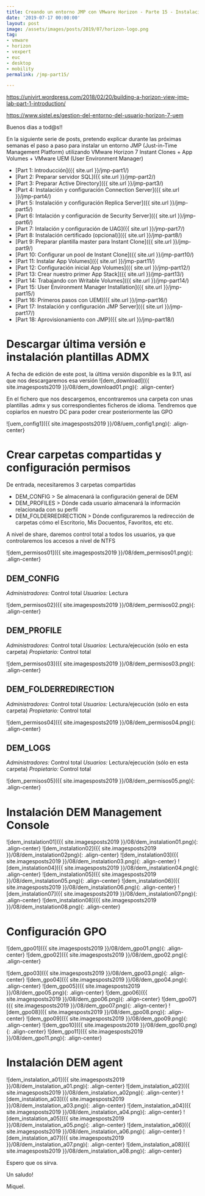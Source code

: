 ```yaml
---
title: Creando un entorno JMP con VMware Horizon - Parte 15 - Instalación Dynamic Environment Manager
date: '2019-07-17 00:00:00'
layout: post
image: /assets/images/posts/2019/07/horizon-logo.png
tag:
- vmware
- horizon
- vexpert
- euc
- desktop
- mobility
permalink: /jmp-part15/

---
```


https://univirt.wordpress.com/2018/02/20/building-a-horizon-view-jmp-lab-part-1-introduction/

https://www.sistel.es/gestion-del-entorno-del-usuario-horizon-7-uem

Buenos dias a tod@s!!

En la siguiente serie de posts, pretendo explicar durante las próximas semanas el paso a paso para instalar un entorno JMP (Just-in-Time Management Platform) utilizando VMware Horizon 7 Instant Clones + App Volumes + VMware UEM (User Environment Manager) 

- [Part 1: Introducción]({{ site.url }}/jmp-part1/)
- [Part 2: Preparar servidor SQL]({{ site.url }}/jmp-part2/)
- [Part 3: Preparar Active Directory]({{ site.url }}/jmp-part3/)
- [Part 4: Instalación y configuración Connection Server]({{ site.url }}/jmp-part4/)
- [Part 5: Instalación y configuración Replica Server]({{ site.url }}/jmp-part5/)
- [Part 6: Intalación y configuración de Security Server]({{ site.url }}/jmp-part6/)
- [Part 7: Intalación y configuración de UAG]({{ site.url }}/jmp-part7/)
- [Part 8: Instalación certificado (opcional)]({{ site.url }}/jmp-part8/)
- [Part 9: Preparar plantilla master para Instant Clone]({{ site.url }}/jmp-part9/)
- [Part 10: Configurar un pool de Instant Clone]({{ site.url }}/jmp-part10/)
- [Part 11: Instalar App Volumes]({{ site.url }}/jmp-part11/)
- [Part 12: Configuración inicial App Volumes]({{ site.url }}/jmp-part12/)
- [Part 13: Crear nuestro primer App Stack]({{ site.url }}/jmp-part13/)
- [Part 14: Trabajando con Writable Volumes]({{ site.url }}/jmp-part14/)
- [Part 15: User Environment Manager Installation]({{ site.url }}/jmp-part15/)
- [Part 16: Primeros pasos con UEM]({{ site.url }}/jmp-part16/)
- [Part 17: Instalación y configuración JMP Server]({{ site.url }}/jmp-part17/)
- [Part 18: Aprovisionamiento con JMP]({{ site.url }}/jmp-part18/)

# Descargar última versión e instalación plantillas ADMX

A fecha de edición de este post, la última versión disponible es la  9.11, así que nos descargaremos esa versión
![dem_download]({{ site.imagesposts2019 }}/08/dem_download01.png){: .align-center}

En el fichero que nos descargemos, encontraremos una carpeta con unas plantillas .admx y sus correspondientes ficheros de idioma. Tendremos que copiarlos en nuestro DC para poder crear posteriormente las GPO

![uem_config1]({{ site.imagesposts2019 }}/08/uem_config1.png){: .align-center}

# Crear carpetas compartidas y configuración permisos

De entrada, necesitaremos 3 carpetas compartidas

* DEM_CONFIG > Se almacenará la configuración general de DEM
* DEM_PROFILES > Dónde cada usuario almacenará la información relacionada con su perfil
* DEM_FOLDERREDIRECTION > Dónde configuraremos la redirección de carpetas cómo el Escritorio, Mis Docuentos, Favoritos, etc etc.

A nivel de share, daremos control total a todos los usuarios, ya que controlaremos los accesos a nivel de NTFS

![dem_permisos01]({{ site.imagesposts2019 }}/08/dem_permisos01.png){: .align-center}

## DEM_CONFIG

*Administradores:* Control total
*Usuarios:* Lectura

![dem_permisos02]({{ site.imagesposts2019 }}/08/dem_permisos02.png){: .align-center}

## DEM_PROFILE

*Administradores:* Control total
*Usuarios:* Lectura/ejecución (sólo en esta carpeta)
*Propietario:* Control total

![dem_permisos03]({{ site.imagesposts2019 }}/08/dem_permisos03.png){: .align-center}

## DEM_FOLDERREDIRECTION

*Administradores:* Control total
*Usuarios:* Lectura/ejecución (sólo en esta carpeta)
*Propietario:* Control total

![dem_permisos04]({{ site.imagesposts2019 }}/08/dem_permisos04.png){: .align-center}

## DEM_LOGS

*Administradores:* Control total
*Usuarios:* Lectura/ejecución (sólo en esta carpeta)
*Propietario:* Control total

![dem_permisos05]({{ site.imagesposts2019 }}/08/dem_permisos05.png){: .align-center}

# Instalación DEM Management Console

![dem_instalation01]({{ site.imagesposts2019 }}/08/dem_instalation01.png){: .align-center}
![dem_instalation02]({{ site.imagesposts2019 }}/08/dem_instalation02png){: .align-center}
![dem_instalation03]({{ site.imagesposts2019 }}/08/dem_instalation03.png){: .align-center}
![dem_instalation04]({{ site.imagesposts2019 }}/08/dem_instalation04.png){: .align-center}
![dem_instalation05]({{ site.imagesposts2019 }}/08/dem_instalation05.png){: .align-center}
![dem_instalation06]({{ site.imagesposts2019 }}/08/dem_instalation06.png){: .align-center}
![dem_instalation07]({{ site.imagesposts2019 }}/08/dem_instalation07.png){: .align-center}
![dem_instalation08]({{ site.imagesposts2019 }}/08/dem_instalation08.png){: .align-center}

# Configuración GPO

![dem_gpo01]({{ site.imagesposts2019 }}/08/dem_gpo01.png){: .align-center}
![dem_gpo02]({{ site.imagesposts2019 }}/08/dem_gpo02.png){: .align-center}

![dem_gpo03]({{ site.imagesposts2019 }}/08/dem_gpo03.png){: .align-center}
![dem_gpo04]({{ site.imagesposts2019 }}/08/dem_gpo04.png){: .align-center}
![dem_gpo05]({{ site.imagesposts2019 }}/08/dem_gpo05.png){: .align-center}
![dem_gpo06]({{ site.imagesposts2019 }}/08/dem_gpo06.png){: .align-center}
![dem_gpo07]({{ site.imagesposts2019 }}/08/dem_gpo07.png){: .align-center}
![dem_gpo08]({{ site.imagesposts2019 }}/08/dem_gpo08.png){: .align-center}
![dem_gpo09]({{ site.imagesposts2019 }}/08/dem_gpo09.png){: .align-center}
![dem_gpo10]({{ site.imagesposts2019 }}/08/dem_gpo10.png){: .align-center}
![dem_gpo11]({{ site.imagesposts2019 }}/08/dem_gpo11.png){: .align-center}

# Instalación DEM agent

![dem_instalation_a01]({{ site.imagesposts2019 }}/08/dem_instalation_a01.png){: .align-center}
![dem_instalation_a02]({{ site.imagesposts2019 }}/08/dem_instalation_a02png){: .align-center}
![dem_instalation_a03]({{ site.imagesposts2019 }}/08/dem_instalation_a03.png){: .align-center}
![dem_instalation_a04]({{ site.imagesposts2019 }}/08/dem_instalation_a04.png){: .align-center}
![dem_instalation_a05]({{ site.imagesposts2019 }}/08/dem_instalation_a05.png){: .align-center}
![dem_instalation_a06]({{ site.imagesposts2019 }}/08/dem_instalation_a06.png){: .align-center}
![dem_instalation_a07]({{ site.imagesposts2019 }}/08/dem_instalation_a07.png){: .align-center}
![dem_instalation_a08]({{ site.imagesposts2019 }}/08/dem_instalation_a08.png){: .align-center}


Espero que os sirva.

Un saludo!

Miquel.


